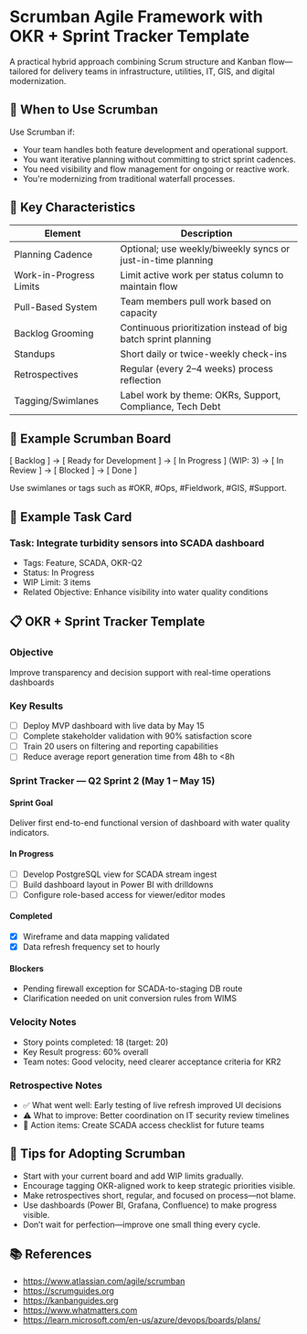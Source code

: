 # Scrumban Agile Framework with OKR + Sprint Tracker Template

A practical hybrid approach combining Scrum structure and Kanban flow—tailored for delivery teams in infrastructure, utilities, IT, GIS, and digital modernization.

## 🧭 When to Use Scrumban

Use Scrumban if:
- Your team handles both feature development and operational support.
- You want iterative planning without committing to strict sprint cadences.
- You need visibility and flow management for ongoing or reactive work.
- You're modernizing from traditional waterfall processes.

## 🔧 Key Characteristics

| Element | Description |
|---------|-------------|
| Planning Cadence | Optional; use weekly/biweekly syncs or just-in-time planning |
| Work-in-Progress Limits | Limit active work per status column to maintain flow |
| Pull-Based System | Team members pull work based on capacity |
| Backlog Grooming | Continuous prioritization instead of big batch sprint planning |
| Standups | Short daily or twice-weekly check-ins |
| Retrospectives | Regular (every 2–4 weeks) process reflection |
| Tagging/Swimlanes | Label work by theme: OKRs, Support, Compliance, Tech Debt |

## 🎨 Example Scrumban Board

[ Backlog ] → [ Ready for Development ] → [ In Progress ] (WIP: 3) → [ In Review ] → [ Blocked ] → [ Done ]

Use swimlanes or tags such as #OKR, #Ops, #Fieldwork, #GIS, #Support.

## 📝 Example Task Card

### Task: Integrate turbidity sensors into SCADA dashboard
- Tags: Feature, SCADA, OKR-Q2
- Status: In Progress
- WIP Limit: 3 items
- Related Objective: Enhance visibility into water quality conditions

## 📋 OKR + Sprint Tracker Template

### Objective  
Improve transparency and decision support with real-time operations dashboards

### Key Results
- [ ] Deploy MVP dashboard with live data by May 15  
- [ ] Complete stakeholder validation with 90% satisfaction score  
- [ ] Train 20 users on filtering and reporting capabilities  
- [ ] Reduce average report generation time from 48h to <8h  

### Sprint Tracker — Q2 Sprint 2 (May 1 – May 15)

#### Sprint Goal  
Deliver first end-to-end functional version of dashboard with water quality indicators.

#### In Progress
- [ ] Develop PostgreSQL view for SCADA stream ingest  
- [ ] Build dashboard layout in Power BI with drilldowns  
- [ ] Configure role-based access for viewer/editor modes  

#### Completed
- [x] Wireframe and data mapping validated  
- [x] Data refresh frequency set to hourly  

#### Blockers
- Pending firewall exception for SCADA-to-staging DB route  
- Clarification needed on unit conversion rules from WIMS  

### Velocity Notes
- Story points completed: 18 (target: 20)  
- Key Result progress: 60% overall  
- Team notes: Good velocity, need clearer acceptance criteria for KR2  

### Retrospective Notes
- ✅ What went well: Early testing of live refresh improved UI decisions  
- ⚠️ What to improve: Better coordination on IT security review timelines  
- 📌 Action items: Create SCADA access checklist for future teams  

## 🧠 Tips for Adopting Scrumban

- Start with your current board and add WIP limits gradually.  
- Encourage tagging OKR-aligned work to keep strategic priorities visible.  
- Make retrospectives short, regular, and focused on process—not blame.  
- Use dashboards (Power BI, Grafana, Confluence) to make progress visible.  
- Don’t wait for perfection—improve one small thing every cycle.

## 📚 References

- https://www.atlassian.com/agile/scrumban  
- https://scrumguides.org  
- https://kanbanguides.org  
- https://www.whatmatters.com  
- https://learn.microsoft.com/en-us/azure/devops/boards/plans/  